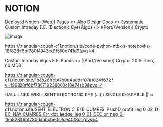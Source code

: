 # NOTION
Deployed Notion ((Web)) Pages &lt;> Algo Design Docs &lt;> Systematic Custom Intraday E.E. (Electronic Eye) Algos &lt;> ((Port//Version)) Crypto

![image](https://github.com/user-attachments/assets/354adb9b-a222-451c-b28a-a464036eb579)

https://triangular-cough-c11.notion.site/code-python-ntbk-s-notebooks-18f828ff6bf780f4943ed1f580e741d9?pvs=4

Custom Intraday Algos E.E. Bonds <> ((Port//Version)) Crypto; 20 Sortino, no MDD

https://triangular-cough-c11.notion.site/188828ff6bf780d4a0daf07a10245672?v=199828ff6bf780719238000c18e74ab3&pvs=4

((ALL LINKS WIKI - SENT ELECTRONIC EYE (...))) SINGLE SHARABLE 🔗's:

https://triangular-cough-c11.notion.site/SENT_ELECTRONIC_EYE_CUMRES_PslshD_profit_leg_0_02_DEC_NAV_CUMRES_Err_dot_hedge_leg_0_01_DEC_or_neg_0-19a828ff6bf780ddbbcbe0c9ce40f8dc?pvs=4
